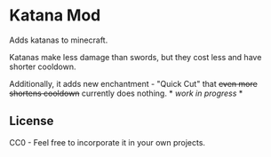 # Katana Mod
Adds katanas to minecraft.

Katanas make less damage than swords, but they cost less and have shorter cooldown.

Additionally, it adds new enchantment - "Quick Cut" that ~~even more shortens cooldown~~ currently does nothing.  * *work in progress* *

## License 
CC0 - Feel free to incorporate it in your own projects.
